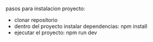 pasos para instalacion proyecto:

- clonar repositorio
- dentro del proyecto instalar dependencias: npm install
- ejecutar el proyecto: npm run dev
